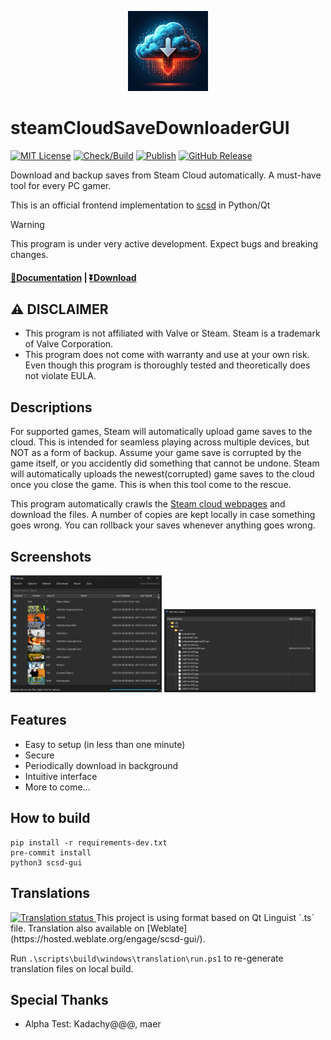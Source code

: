 <p align="center">
<img src="./steamCloudSaveDownloaderGUI/res/scsd_icon.jpg" width="128">
</p>

steamCloudSaveDownloaderGUI
===========
[![MIT License](https://img.shields.io/badge/license-MIT-blue.svg)](LICENSE) [![Check/Build](https://github.com/pyscsd/steamCloudSaveDownloaderGUI/actions/workflows/check-test-build.yml/badge.svg)](https://github.com/pyscsd/steamCloudSaveDownloaderGUI/actions/workflows/check-test-build.yml/) [![Publish](https://github.com/pyscsd/steamCloudSaveDownloaderGUI/actions/workflows/publish.yml/badge.svg)](https://github.com/pyscsd/steamCloudSaveDownloaderGUI/actions/workflows/publish.yml/) [![GitHub Release](https://img.shields.io/github/v/release/pyscsd/steamCloudSaveDownloaderGUI)](https://github.com/pyscsd/steamCloudSaveDownloaderGUI/releases)


Download and backup saves from Steam Cloud automatically. A must-have tool for every PC gamer.

This is an official frontend implementation to [scsd](https://github.com/pyscsd/steamCloudSaveDownloader) in Python/Qt

> [!WARNING]
> This program is under very active development. Expect bugs and breaking changes.

#### [📄Documentation](https://github.com/pyscsd/steamCloudSaveDownloaderGUI/wiki) | [⏬Download](https://github.com/pyscsd/steamCloudSaveDownloaderGUI/releases)

## :warning: DISCLAIMER
- This program is not affiliated with Valve or Steam. Steam is a trademark of Valve Corporation.
- This program does not come with warranty and use at your own risk. Even though this program is thoroughly tested and theoretically does not violate EULA.

## Descriptions
For supported games, Steam will automatically upload game saves to the cloud. This is intended for seamless playing across multiple devices, but NOT as a form of backup. Assume your game save is corrupted by the game itself, or you accidently did something that cannot be undone. Steam will automatically uploads the newest(corrupted) game saves to the cloud once you close the game. This is when this tool come to the rescue.

This program automatically crawls the [Steam cloud webpages](https://store.steampowered.com/account/remotestorage) and download the files. A number of copies are kept locally in case something goes wrong. You can rollback your saves whenever anything goes wrong.

## Screenshots
<p float="left">
    <img src="./docs/screenshots/main_window.png" width="48%" />
    <img src="./docs/screenshots/file_dialog.png" width="48%" />
</p>

## Features
- Easy to setup (in less than one minute)
- Secure
- Periodically download in background
- Intuitive interface
- More to come...

## How to build
```
pip install -r requirements-dev.txt
pre-commit install
python3 scsd-gui
```

## Translations
<a href="https://hosted.weblate.org/engage/scsd-gui/">
<img src="https://hosted.weblate.org/widget/scsd-gui/interface/multi-auto.svg" alt="Translation status" />
</a>
This project is using format based on Qt Linguist `.ts` file. Translation also available on [Weblate](https://hosted.weblate.org/engage/scsd-gui/).

Run `.\scripts\build\windows\translation\run.ps1` to re-generate translation files on local build.

## Special Thanks
- Alpha Test: Kadachy@@@, maer
